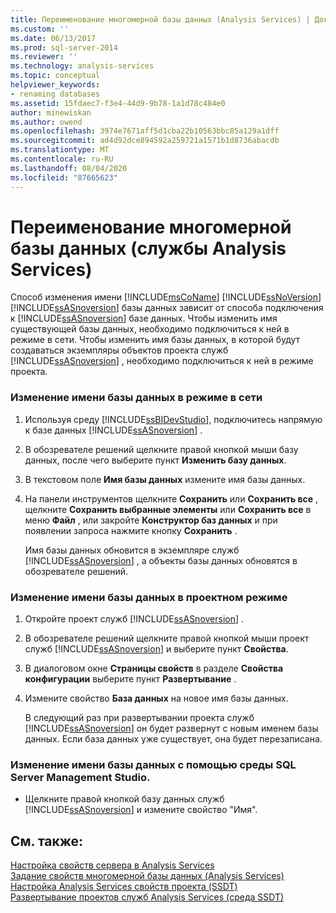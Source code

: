 ```yaml
---
title: Переименование многомерной базы данных (Analysis Services) | Документация Майкрософт
ms.custom: ''
ms.date: 06/13/2017
ms.prod: sql-server-2014
ms.reviewer: ''
ms.technology: analysis-services
ms.topic: conceptual
helpviewer_keywords:
- renaming databases
ms.assetid: 15fdaec7-f3e4-44d9-9b78-1a1d78c484e0
author: minewiskan
ms.author: owend
ms.openlocfilehash: 3974e7671aff5d1cba22b10563bbc85a129a1dff
ms.sourcegitcommit: ad4d92dce894592a259721a1571b1d8736abacdb
ms.translationtype: MT
ms.contentlocale: ru-RU
ms.lasthandoff: 08/04/2020
ms.locfileid: "87665623"
---
```

# <a name="rename-a-multidimensional-database-analysis-services"></a>Переименование многомерной базы данных (службы Analysis Services)
  Способ изменения имени [!INCLUDE[msCoName](../../includes/msconame-md.md)] [!INCLUDE[ssNoVersion](../../includes/ssnoversion-md.md)] [!INCLUDE[ssASnoversion](../../includes/ssasnoversion-md.md)] базы данных зависит от способа подключения к [!INCLUDE[ssASnoversion](../../includes/ssasnoversion-md.md)] базе данных. Чтобы изменить имя существующей базы данных, необходимо подключиться к ней в режиме в сети. Чтобы изменить имя базы данных, в которой будут создаваться экземпляры объектов проекта служб [!INCLUDE[ssASnoversion](../../includes/ssasnoversion-md.md)] , необходимо подключиться к ней в режиме проекта.  
  
### <a name="to-change-the-database-name-in-online-mode"></a>Изменение имени базы данных в режиме в сети  
  
1.  Используя среду [!INCLUDE[ssBIDevStudio](../../includes/ssbidevstudio-md.md)], подключитесь напрямую к базе данных [!INCLUDE[ssASnoversion](../../includes/ssasnoversion-md.md)] .  
  
2.  В обозревателе решений щелкните правой кнопкой мыши базу данных, после чего выберите пункт **Изменить базу данных**.  
  
3.  В текстовом поле **Имя базы данных** измените имя базы данных.  
  
4.  На панели инструментов щелкните **Сохранить** или **Сохранить все** , щелкните **Сохранить выбранные элементы** или **Сохранить все** в меню **Файл** , или закройте **Конструктор баз данных** и при появлении запроса нажмите кнопку **Сохранить** .  
  
     Имя базы данных обновится в экземпляре служб [!INCLUDE[ssASnoversion](../../includes/ssasnoversion-md.md)] , а объекты базы данных обновятся в обозревателе решений.  
  
### <a name="to-change-the-database-name-in-project-mode"></a>Изменение имени базы данных в проектном режиме  
  
1.  Откройте проект служб [!INCLUDE[ssASnoversion](../../includes/ssasnoversion-md.md)] .  
  
2.  В обозревателе решений щелкните правой кнопкой мыши проект служб [!INCLUDE[ssASnoversion](../../includes/ssasnoversion-md.md)] и выберите пункт **Свойства**.  
  
3.  В диалоговом окне **Страницы свойств** в разделе **Свойства конфигурации** выберите пункт **Развертывание** .  
  
4.  Измените свойство **База данных** на новое имя базы данных.  
  
     В следующий раз при развертывании проекта служб [!INCLUDE[ssASnoversion](../../includes/ssasnoversion-md.md)] он будет развернут с новым именем базы данных. Если база данных уже существует, она будет перезаписана.  
  
### <a name="to-change-the-database-name-using-sql-server-management-studio"></a>Изменение имени базы данных с помощью среды SQL Server Management Studio.  
  
-   Щелкните правой кнопкой базу данных служб [!INCLUDE[ssASnoversion](../../includes/ssasnoversion-md.md)] и измените свойство "Имя".  
  
## <a name="see-also"></a>См. также:  
 [Настройка свойств сервера в Analysis Services](../server-properties/server-properties-in-analysis-services.md)   
 [Задание свойств многомерной базы данных &#40;Analysis Services&#41;](set-multidimensional-database-properties-analysis-services.md)   
 [Настройка Analysis Services свойств проекта &#40;SSDT&#41;](configure-analysis-services-project-properties-ssdt.md)   
 [Развертывание проектов служб Analysis Services (среда SSDT)](deploy-analysis-services-projects-ssdt.md)  
  
  
